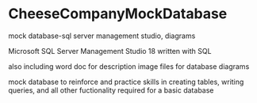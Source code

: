 # CheeseCompanyMockDatabase
mock database-sql server management studio, diagrams

Microsoft SQL Server Management Studio 18
written with SQL

also including word doc for description
image files for database diagrams

mock database to reinforce and practice skills in creating tables, writing queries, and all other fuctionality required for a basic database
